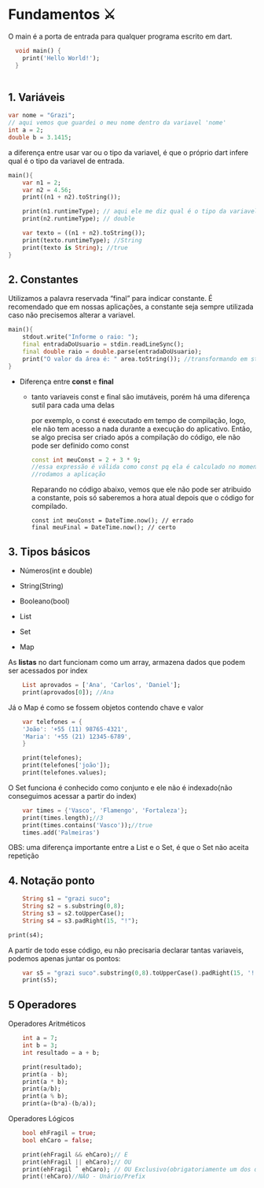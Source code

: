 
# Fundamentos ⚔️

O main é a porta de entrada para qualquer programa escrito em dart.

```dart
  void main() {
    print('Hello World!');
  }
  
```

## 1. Variáveis 
````dart
var nome = "Grazi";
// aqui vemos que guardei o meu nome dentro da variavel 'nome'
int a = 2;
double b = 3.1415;
`````
a diferença entre usar var ou o tipo da variavel, é que o próprio dart infere qual é o tipo da variavel de entrada.

````dart
main(){
	var n1 = 2;
	var n2 = 4.56;
	print((n1 + n2).toString());

	print(n1.runtimeType); // aqui ele me diz qual é o tipo da variavel, que nesse caso é int
	print(n2.runtimeType); // double

	var texto = ((n1 + n2).toString());
	print(texto.runtimeType); //String
	print(texto is String); //true
}
`````

## 2. Constantes

Utilizamos a palavra reservada “final” para indicar constante. É recomendado que em nossas aplicações, a constante seja sempre utilizada caso não precisemos alterar a variavel.

`````dart
main(){
	stdout.write("Informe o raio: ");
	final entradaDoUsuario = stdin.readLineSync();
	final double raio = double.parse(entradaDoUsuario);
	print("O valor da área é: " area.toString()); //transformando em string para poder concatenar
}

`````

- Diferença entre **const** e **final**
    - tanto variaveis const e final são imutáveis, porém há uma diferença sutil para cada uma delas
        
        por exemplo, o const é executado em tempo de compilação, logo, ele não tem acesso a nada durante a execução do aplicativo. Então, se algo precisa ser criado após a compilação do código, ele não pode ser definido como const
        
        ```dart
        const int meuConst = 2 + 3 * 9;
        //essa expressão é válida como const pq ela é calculado no momento em que
        //rodamos a aplicação
        ```
        
        Reparando no código abaixo, vemos que ele não pode ser atribuido a constante, pois só saberemos a hora atual depois que o código for compilado.

        ````
        const int meuConst = DateTime.now(); // errado
        final meuFinal = DateTime.now(); // certo
        ````
        
## 3. Tipos básicos

- Números(int e double)
- String(String)
- Booleano(bool)

- List
- Set
- Map

As **listas** no dart funcionam como um array, armazena dados que podem ser acessados por index

```dart
	List aprovados = ['Ana', 'Carlos', 'Daniel'];
	print(aprovados[0]); //Ana
```

Já o Map é como se fossem objetos contendo chave e valor

```dart
	var telefones = {
	'João': '+55 (11) 98765-4321',
	'Maria': '+55 (21) 12345-6789',
	}

	print(telefones);
	print(telefones['joão']);
	print(telefones.values);
```

O Set funciona é conhecido como conjunto e ele não é indexado(não conseguimos acessar a partir do index)

```dart
	var times = {'Vasco', 'Flamengo', 'Fortaleza'};
	print(times.length);//3
	print(times.contains('Vasco'));//true
	times.add('Palmeiras')
```

OBS: uma diferença importante entre a List e o Set, é que o Set não aceita repetição

## 4. Notação ponto

```dart
	String s1 = "grazi suco";
	String s2 = s.substring(0,8);
	String s3 = s2.toUpperCase();
	String s4 = s3.padRight(15, "!");

print(s4); 
```

 A partir de todo esse código, eu não precisaria declarar tantas variaveis, podemos apenas juntar os pontos:
 
 ```dart
	 var s5 = "grazi suco".substring(0,8).toUpperCase().padRight(15, '!');
	 print(s5);
 ```
## 5 Operadores  

Operadores Aritméticos
```dart
	int a = 7;
	int b = 3;
	int resultado = a + b;

	print(resultado);
	print(a - b);
	print(a * b);
	print(a/b);
	print(a % b);
	print(a+(b*a)-(b/a));
```
Operadores Lógicos
```dart
	bool ehFragil = true;
	bool ehCaro = false;

	print(ehFragil && ehCaro);// E
	print(ehFragil || ehCaro);// OU
	print(ehFragil ˆ ehCaro); // OU Exclusivo(obrigatoriamente um dos dois tem que ser verdadeiro)
	print(!ehCaro)//NÃO - Unário/Prefix
```









